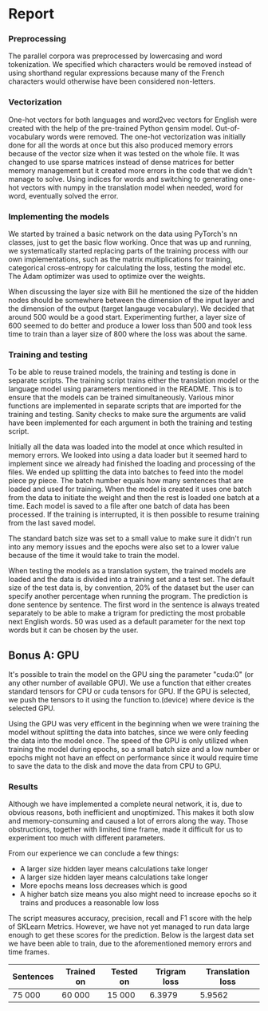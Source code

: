 # Report

### Preprocessing
The parallel corpora was preprocessed by lowercasing and word tokenization. We specified which characters would be removed instead of using shorthand regular expressions because many of the French characters would otherwise have been considered non-letters. 

### Vectorization
One-hot vectors for both languages and word2vec vectors for English were created with the help of the pre-trained Python gensim model. Out-of-vocabulary words were removed. The one-hot vectorization was initially done for all the words at once but this also produced memory errors because of the vector size when it was tested on the whole file. It was changed to use sparse matrices instead of dense matrices for better memory management but it created more errors in the code that we didn't manage to solve. Using indices for words and switching to generating one-hot vectors with numpy in the translation model when needed, word for word, eventually solved the error.

### Implementing the models
We started by trained a basic network on the data using PyTorch's nn classes, just to get the basic flow working. Once that was up and running, we systematically started replacing parts of the training process with our own implementations, such as the matrix multiplications for training, categorical cross-entropy for calculating the loss, testing the model etc. The Adam optimizer was used to optimize over the weights.

When discussing the layer size with Bill he mentioned the size of the hidden nodes should be somewhere between the dimension of the input layer and the dimension of the output (target langauge vocabulary). We decided that around 500 would be a good start. Experimenting further, a layer size of 600 seemed to do better and produce a lower loss than 500 and took less time to train than a layer size of 800 where the loss was about the same. 

### Training and testing
To be able to reuse trained models, the training and testing is done in separate scripts. The training script trains either the translation model or the language model using parameters mentioned in the README. This is to ensure that the models can be trained simultaneously. Various minor functions are implemented in separate scripts that are imported for the training and testing. Sanity checks to make sure the arguments are valid have been implemented for each argument in both the training and testing script. 

Initially all the data was loaded into the model at once which resulted in memory errors. We looked into using a data loader but it seemed hard to implement since we already had finished the loading and processing of the files. We ended up splitting the data into batches to feed into the model piece py piece. The batch number equals how many sentences that are loaded and used for training. When the model is created it uses one batch from the data to initiate the weight and then the rest is loaded one batch at a time. Each model is saved to a file after one batch of data has been processed. If the training is interrupted, it is then possible to resume training from the last saved model.

The standard batch size was set to a small value to make sure it didn't run into any memory issues and the epochs were also set to a lower value because of the time it would take to train the model.

When testing the models as a translation system, the trained models are loaded and the data is divided into a training set and a test set. The default size of the test data is, by convention, 20% of the dataset but the user can specify another percentage when running the program. The prediction is done sentence by sentence. The first word in the sentence is always treated separately to be able to make a trigram for predicting the most probable next English words. 50 was used as a default parameter for the next top words but it can be chosen by the user. 

## Bonus A: GPU
It's possible to train the model on the GPU sing the parameter "cuda:0" (or any other number of available GPU). We use a function that either creates standard tensors for CPU or cuda tensors for GPU. If the GPU is selected, we push the tensors to it using the function to.(device) where device is the selected GPU. 

Using the GPU was very efficent in the beginning when we were training the model without splitting the data into batches, since we were only feeding the data into the model once.
The speed of the GPU is only utilized when training the model during epochs, so a small batch size and a low number or epochs might not have an effect on performance since it would require time to save the data to the disk and move the data from CPU to GPU.

### Results
Although we have implemented a complete neural network, it is, due to obvious reasons, both inefficient and unoptimized. This makes it both slow and memory-consuming and caused a lot of errors along the way. Those obstructions, together with limited time frame, made it difficult for us to experiment too much with different parameters. 

From our experience we can conclude a few things:
* A larger size hidden layer means calculations take longer
* A larger size hidden layer means calculations take longer
* More epochs means loss decreases which is good
* A higher batch size means you also might need to increase epochs so it trains and produces a reasonable low loss

The script measures accuracy, precision, recall and F1 score with the help of SKLearn Metrics. However, we have not yet managed to run data large enough to get these scores for the prediction. Below is the largest data set we have been able to train, due to the aforementioned memory errors and time frames.


| Sentences | Trained on | Tested on | Trigram loss | Translation loss |
|-----------|------------|-----------|--------------|------------------|
| 75 000    | 60 000     | 15 000    | 6.3979       | 5.9562           |

